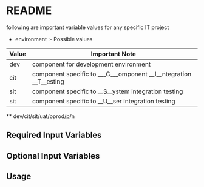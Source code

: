 # README #
following are important variable values for any specific IT project

* environment :- Possible values

Value  | Important Note
------------- | -------------
dev  | component for development environment
cit  | component specific to ___C___omponent __I__ntegration __T__esting
sit  | component specific to __S__ystem integration testing
sit  | component specific to __U__ser integration testing

 
** dev/cit/sit/uat/pprod/p/n

## Required Input Variables ##

## Optional Input Variables ##


## Usage ##